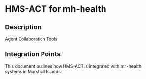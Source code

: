 # HMS-ACT for mh-health

## Description

Agent Collaboration Tools

## Integration Points

This document outlines how HMS-ACT is integrated with mh-health systems in Marshall Islands.
